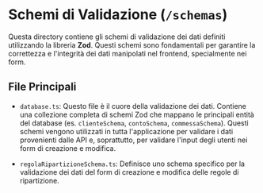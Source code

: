 # Schemi di Validazione (`/schemas`)

Questa directory contiene gli schemi di validazione dei dati definiti utilizzando la libreria **Zod**. Questi schemi sono fondamentali per garantire la correttezza e l'integrità dei dati manipolati nel frontend, specialmente nei form.

## File Principali

-   `database.ts`: Questo file è il cuore della validazione dei dati. Contiene una collezione completa di schemi Zod che mappano le principali entità del database (es. `clienteSchema`, `contoSchema`, `commessaSchema`). Questi schemi vengono utilizzati in tutta l'applicazione per validare i dati provenienti dalle API e, soprattutto, per validare l'input degli utenti nei form di creazione e modifica.

-   `regolaRipartizioneSchema.ts`: Definisce uno schema specifico per la validazione dei dati del form di creazione e modifica delle regole di ripartizione. 